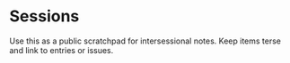 <!-- status: stub; target: 150+ words -->
# Sessions

Use this as a public scratchpad for intersessional notes. Keep items terse and link to entries or issues.


